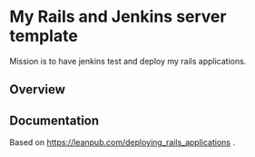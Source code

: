 # My Rails and Jenkins server template

Mission is to have jenkins test and deploy my rails applications.

## Overview


## Documentation

Based on <https://leanpub.com/deploying_rails_applications> .


